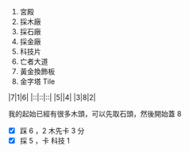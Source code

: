 1. 宮殿
2. 採木廠
3. 採石廠
4. 採金廠
5. 科技片
6. 亡者大道
7. 黃金換飾板
8. 金字塔 Tile

|7|1|6|
|::|::|::|
|5||4|
|3|8|2|

我的起始已經有很多木頭，可以先取石頭，然後開始蓋 8

- [x] 踩 6 ，2 木先卡 3 分
- [x] 採 5 ，卡 科技 1 
